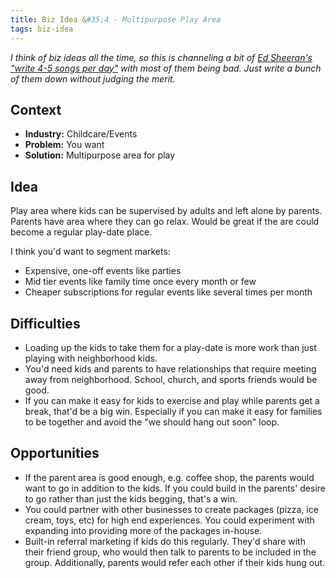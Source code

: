 ```yaml
---
title: Biz Idea &#35;4 - Multipurpose Play Area
tags: biz-idea
---
```


_I think of biz ideas all the time, so this is channeling a bit of [Ed Sheeran's "write 4-5 songs per day"][write 4-5] with most of them being bad. Just write a bunch of them down without judging the merit._

## Context

* **Industry:** Childcare/Events
* **Problem:** You want 
* **Solution:** Multipurpose area for play

## Idea

Play area where kids can be supervised by adults and left alone by parents. Parents have area where they can go relax. Would be great if the are could become a regular play-date place.

I think you'd want to segment markets:

* Expensive, one-off events like parties
* Mid tier events like family time once every month or few
* Cheaper subscriptions for regular events like several times per month

## Difficulties

* Loading up the kids to take them for a play-date is more work than just playing with neighborhood kids.
* You'd need kids and parents to have relationships that require meeting away from neighborhood. School, church, and sports friends would be good.
* If you can make it easy for kids to exercise and play while parents get a break, that'd be a big win. Especially if you can make it easy for families to be together and avoid the "we should hang out soon" loop.

## Opportunities

* If the parent area is good enough, e.g. coffee shop, the parents would want to go in addition to the kids. If you could build in the parents' desire to go rather than just the kids begging, that's a win.
* You could partner with other businesses to create packages (pizza, ice cream, toys, etc) for high end experiences. You could experiment with expanding into providing more of the packages in-house.
* Built-in referral marketing if kids do this regularly. They'd share with their friend group, who would then talk to parents to be included in the group. Additionally, parents would refer each other if their kids hung out.

[write 4-5]: https://www.mirror.co.uk/3am/celebrity-news/ed-sheeran-reveals-uses-songwriting-10358527
